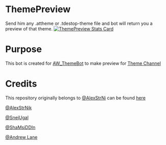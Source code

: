 # ThemePreview

Send him any .attheme or .tdestop-theme file and bot will return you a preview of that theme.
[![ThemePreview Stats Card](https://github-readme-stats.vercel.app/api/pin/?username=SurajRaj4542&repo=ThemePreview&theme=midnight-purple)](https://github.com/SurajRaj4542/ThemePreview)

# Purpose

This bot is created for [AW_ThemeBot](http://t.me/AW_ThemeBot) to make preview for [Theme Channel](https://t.me/JoinThemesWorld)

# Credits 

This repository originally belongs to [@AlexStrNi](https://github.com/AlexStrNik) can be found [here](https://github.com/AlexStrNik/theme-preview)

[@AlexStrNik](https://github.com/AlexStrNik)

[@SnejUgal](https://github.com/SnejUgal)

[@ShaMsiDDIn](https://github.com/shamsiddin-abdurakhimov)

[@Andrew Lane](https://github.com/AndrewLaneX)
